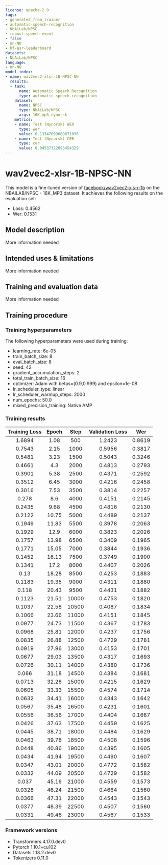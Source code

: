 ```yaml
---
license: apache-2.0
tags:
- generated_from_trainer
- automatic-speech-recognition
- NbAiLab/NPSC
- robust-speech-event
- false
- nn-NO
- hf-asr-leaderboard
datasets:
- NbAiLab/NPSC
language:
- nn-NO
model-index:
- name: wav2vec2-xlsr-1B-NPSC-NN
  results:
  - task:
      name: Automatic Speech Recognition
      type: automatic-speech-recognition
    dataset:
      name: NPSC
      type: NbAiLab/NPSC
      args: 16K_mp3_nynorsk
    metrics:
    - name: Test (Nynorsk) WER
      type: wer
      value: 0.13347099680871036
    - name: Test (Nynorsk) CER
      type: cer
      value: 0.04537322093454329
---
```


<!-- This model card has been generated automatically according to the information the Trainer had access to. You
should probably proofread and complete it, then remove this comment. -->

# wav2vec2-xlsr-1B-NPSC-NN

This model is a fine-tuned version of [facebook/wav2vec2-xls-r-1b](https://huggingface.co/facebook/wav2vec2-xls-r-1b) on the NBAILAB/NPSC - 16K_MP3 dataset.
It achieves the following results on the evaluation set:
- Loss: 0.4562
- Wer: 0.1531

## Model description

More information needed

## Intended uses & limitations

More information needed

## Training and evaluation data

More information needed

## Training procedure

### Training hyperparameters

The following hyperparameters were used during training:
- learning_rate: 6e-05
- train_batch_size: 8
- eval_batch_size: 8
- seed: 42
- gradient_accumulation_steps: 2
- total_train_batch_size: 16
- optimizer: Adam with betas=(0.9,0.999) and epsilon=1e-08
- lr_scheduler_type: linear
- lr_scheduler_warmup_steps: 2000
- num_epochs: 50.0
- mixed_precision_training: Native AMP

### Training results

| Training Loss | Epoch | Step  | Validation Loss | Wer    |
|:-------------:|:-----:|:-----:|:---------------:|:------:|
| 1.6894        | 1.08  | 500   | 1.2423          | 0.8619 |
| 0.7543        | 2.15  | 1000  | 0.5956          | 0.3817 |
| 0.5481        | 3.23  | 1500  | 0.5043          | 0.3246 |
| 0.4661        | 4.3   | 2000  | 0.4813          | 0.2793 |
| 0.3901        | 5.38  | 2500  | 0.4371          | 0.2592 |
| 0.3512        | 6.45  | 3000  | 0.4216          | 0.2458 |
| 0.3016        | 7.53  | 3500  | 0.3814          | 0.2257 |
| 0.278         | 8.6   | 4000  | 0.4151          | 0.2145 |
| 0.2435        | 9.68  | 4500  | 0.4816          | 0.2130 |
| 0.2122        | 10.75 | 5000  | 0.4489          | 0.2137 |
| 0.1949        | 11.83 | 5500  | 0.3978          | 0.2063 |
| 0.1929        | 12.9  | 6000  | 0.3823          | 0.2026 |
| 0.1757        | 13.98 | 6500  | 0.3409          | 0.1965 |
| 0.1771        | 15.05 | 7000  | 0.3844          | 0.1936 |
| 0.1452        | 16.13 | 7500  | 0.3749          | 0.1900 |
| 0.1341        | 17.2  | 8000  | 0.4407          | 0.2026 |
| 0.13          | 18.28 | 8500  | 0.4253          | 0.1883 |
| 0.1183        | 19.35 | 9000  | 0.4311          | 0.1880 |
| 0.118         | 20.43 | 9500  | 0.4431          | 0.1882 |
| 0.1123        | 21.51 | 10000 | 0.4753          | 0.1820 |
| 0.1037        | 22.58 | 10500 | 0.4087          | 0.1834 |
| 0.1066        | 23.66 | 11000 | 0.4151          | 0.1845 |
| 0.0977        | 24.73 | 11500 | 0.4367          | 0.1783 |
| 0.0968        | 25.81 | 12000 | 0.4237          | 0.1756 |
| 0.0835        | 26.88 | 12500 | 0.4729          | 0.1781 |
| 0.0919        | 27.96 | 13000 | 0.4153          | 0.1701 |
| 0.0677        | 29.03 | 13500 | 0.4317          | 0.1693 |
| 0.0726        | 30.11 | 14000 | 0.4380          | 0.1736 |
| 0.066         | 31.18 | 14500 | 0.4384          | 0.1681 |
| 0.0713        | 32.26 | 15000 | 0.4215          | 0.1629 |
| 0.0605        | 33.33 | 15500 | 0.4574          | 0.1714 |
| 0.0632        | 34.41 | 16000 | 0.4343          | 0.1642 |
| 0.0567        | 35.48 | 16500 | 0.4231          | 0.1601 |
| 0.0556        | 36.56 | 17000 | 0.4404          | 0.1667 |
| 0.0426        | 37.63 | 17500 | 0.4459          | 0.1625 |
| 0.0445        | 38.71 | 18000 | 0.4484          | 0.1629 |
| 0.0463        | 39.78 | 18500 | 0.4508          | 0.1596 |
| 0.0448        | 40.86 | 19000 | 0.4395          | 0.1605 |
| 0.0434        | 41.94 | 19500 | 0.4490          | 0.1607 |
| 0.0347        | 43.01 | 20000 | 0.4772          | 0.1582 |
| 0.0332        | 44.09 | 20500 | 0.4729          | 0.1582 |
| 0.037         | 45.16 | 21000 | 0.4559          | 0.1573 |
| 0.0328        | 46.24 | 21500 | 0.4664          | 0.1560 |
| 0.0366        | 47.31 | 22000 | 0.4543          | 0.1543 |
| 0.0377        | 48.39 | 22500 | 0.4507          | 0.1560 |
| 0.0331        | 49.46 | 23000 | 0.4567          | 0.1533 |


### Framework versions

- Transformers 4.17.0.dev0
- Pytorch 1.10.1+cu102
- Datasets 1.18.2.dev0
- Tokenizers 0.11.0
